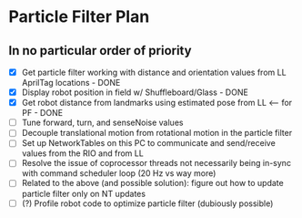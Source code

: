 # Particle Filter Plan

## In no particular order of priority

- [x] Get particle filter working with distance and orientation values from LL AprilTag locations - DONE
- [x] Display robot position in field w/ Shuffleboard/Glass - DONE
- [x] Get robot distance from landmarks using estimated pose from LL <-- for PF - DONE
- [ ] Tune forward, turn, and senseNoise values
- [ ] Decouple translational motion from rotational motion in the particle filter
- [ ] Set up NetworkTables on this PC to communicate and send/receive values from the RIO and from LL
- [ ] Resolve the issue of coprocessor threads not necessarily being in-sync with command scheduler loop (20 Hz vs way more)
- [ ] Related to the above (and possible solution): figure out how to update particle filter only on NT updates
- [ ] (?) Profile robot code to optimize particle filter (dubiously possible)
